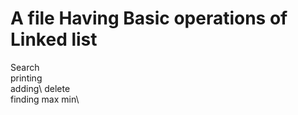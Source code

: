 # A file Having Basic operations of Linked list

Search\
printing\
adding\ 
delete\
finding max min\
